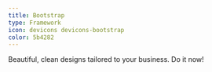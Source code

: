```yaml
---
title: Bootstrap
type: Framework
icon: devicons devicons-bootstrap
color: 5b4282
---
```


Beautiful, clean designs tailored to your business. Do it now!
